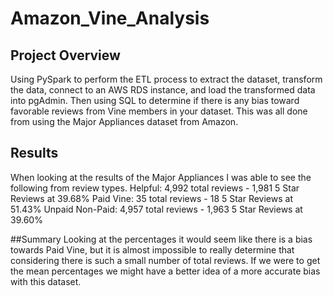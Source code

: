 # Amazon_Vine_Analysis
## Project Overview 

Using PySpark to perform the ETL process to extract the dataset, transform the data, connect to an AWS RDS instance, and load the transformed data into pgAdmin. Then using SQL to determine if there is any bias toward favorable reviews from Vine members in your dataset. This was all done from using the Major Appliances dataset from Amazon.

## Results
When looking at the results of the Major Appliances I was able to see the following from review types.
Helpful: 4,992 total reviews - 1,981 5 Star Reviews at 39.68%
Paid Vine: 35 total reviews - 18 5 Star Reviews at 51.43%
Unpaid Non-Paid: 4,957 total reviews - 1,963 5 Star Reviews at 39.60%

##Summary
Looking at the percentages it would seem like there is a bias towards Paid Vine, but it is almost impossible to really determine that considering there is such a small number of total reviews. If we were to get the mean percentages we might have a better idea of a more accurate bias with this dataset. 

